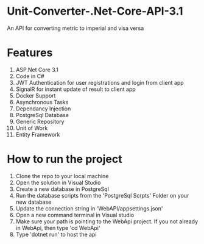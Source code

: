 # Unit-Converter-.Net-Core-API-3.1
An API for converting metric to imperial and visa versa

# Features
1.  ASP.Net Core 3.1
2.  Code in C#
3.  JWT Authentication for user registrations and login from client app
4.  SignalR for instant update of result to client app
5.  Docker Support
6.  Asynchronous Tasks
7.  Dependancy Injection
8.  PostgreSql Database
9.  Generic Repository
10. Unit of Work
11. Entity Framework

# How to run the project

1. Clone the repo to your local machine
2. Open the solution in Visual Studio
3. Create a new database in PostgreSql
4. Run the database scripts from the 'PostgreSql Scrpts' Folder on your new database
5. Update the connection string in 'WebAPI/appsettings.json'
6. Open a new command terminal in Visual studio
7. Make sure your path is pointing to the WebApi project. If you not already in WebApi, then type 'cd WebApi'
8. Type 'dotnet run' to host the api

